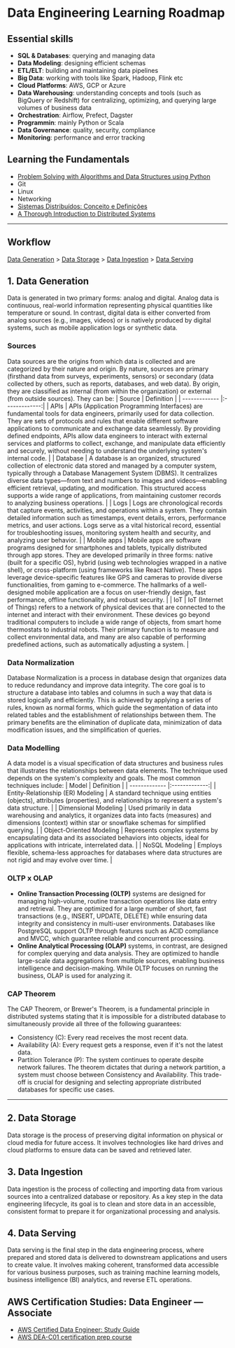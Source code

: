 # Data Engineering Learning Roadmap

## Essential skills
- **SQL & Databases**: querying and managing data
- **Data Modeling**: designing efficient schemas
- **ETL/ELT**: building and maintaining data pipelines
- **Big Data**: working with tools like Spark, Hadoop, Flink etc
- **Cloud Platforms**: AWS, GCP or Azure
- **Data Warehousing**: understanding concepts and tools (such as BigQuery or Redshift) for centralizing, optimizing, and querying large volumes of business data
- **Orchestration**: Airflow, Prefect, Dagster
- **Programmin**: mainly Python or Scala
- **Data Governance**: quality, security, compliance
- **Monitoring**: performance and error tracking

## Learning the Fundamentals
- [Problem Solving with Algorithms and Data Structures using Python](https://runestone.academy/ns/books/published/pythonds/index.html)
- Git
- Linux
- Networking
- [Sistemas Distribuídos: Conceito e Definições](https://medium.com/sicreditech/sistemas-distribu%C3%ADdos-conceito-e-defini%C3%A7%C3%B5es-f2baa4efc88d)
- [A Thorough Introduction to Distributed Systems](https://www.freecodecamp.org/news/a-thorough-introduction-to-distributed-systems-3b91562c9b3c/)
---
## Workflow
[Data Generation](https://github.com/clazinski/data-engineering-studies/tree/main?tab=readme-ov-file#1-data-generation) > [Data Storage](https://github.com/clazinski/data-engineering-studies/tree/main?tab=readme-ov-file#2-data-storage) > [Data Ingestion](https://github.com/clazinski/data-engineering-studies/tree/main?tab=readme-ov-file#3-data-ingestion) > [Data Serving](https://github.com/clazinski/data-engineering-studies/tree/main?tab=readme-ov-file#4-data-serving)

## 1. Data Generation
Data is generated in two primary forms: analog and digital. Analog data is continuous, real-world information representing physical quantities like temperature or sound. In contrast, digital data is either converted from analog sources (e.g., images, videos) or is natively produced by digital systems, such as mobile application logs or synthetic data.
### Sources
Data sources are the origins from which data is collected and are categorized by their nature and origin. By nature, sources are primary (firsthand data from surveys, experiments, sensors) or secondary (data collected by others, such as reports, databases, and web data). By origin, they are classified as internal (from within the organization) or external (from outside sources). They can be:
| Source  | Definition |
| ------------- |:-------------:|
| APIs       | APIs (Application Programming Interfaces) are fundamental tools for data engineers, primarily used for data collection. They are sets of protocols and rules that enable different software applications to communicate and exchange data seamlessly. By providing defined endpoints, APIs allow data engineers to interact with external services and platforms to collect, exchange, and manipulate data efficiently and securely, without needing to understand the underlying system's internal code.     |
| Database      | A database is an organized, structured collection of electronic data stored and managed by a computer system, typically through a Database Management System (DBMS). It centralizes diverse data types—from text and numbers to images and videos—enabling efficient retrieval, updating, and modification. This structured access supports a wide range of applications, from maintaining customer records to analyzing business operations.     |
| Logs      | Logs are chronological records that capture events, activities, and operations within a system. They contain detailed information such as timestamps, event details, errors, performance metrics, and user actions. Logs serve as a vital historical record, essential for troubleshooting issues, monitoring system health and security, and analyzing user behavior.     |
| Mobile apps      | Mobile apps are software programs designed for smartphones and tablets, typically distributed through app stores. They are developed primarily in three forms: native (built for a specific OS), hybrid (using web technologies wrapped in a native shell), or cross-platform (using frameworks like React Native). These apps leverage device-specific features like GPS and cameras to provide diverse functionalities, from gaming to e-commerce. The hallmarks of a well-designed mobile application are a focus on user-friendly design, fast performance, offline functionality, and robust security.     |
| IoT      | IoT (Internet of Things) refers to a network of physical devices that are connected to the internet and interact with their environment. These devices go beyond traditional computers to include a wide range of objects, from smart home thermostats to industrial robots. Their primary function is to measure and collect environmental data, and many are also capable of performing predefined actions, such as automatically adjusting a system.     |
### Data Normalization
Database Normalization is a process in database design that organizes data to reduce redundancy and improve data integrity. The core goal is to structure a database into tables and columns in such a way that data is stored logically and efficiently.
This is achieved by applying a series of rules, known as normal forms, which guide the segmentation of data into related tables and the establishment of relationships between them. The primary benefits are the elimination of duplicate data, minimization of data modification issues, and the simplification of queries.
### Data Modelling
A data model is a visual specification of data structures and business rules that illustrates the relationships between data elements. The technique used depends on the system's complexity and goals. The most common techniques include:
| Model  | Definition |
| ------------- |:-------------:|
| Entity-Relationship (ER) Modeling      | A standard technique using entities (objects), attributes (properties), and relationships to represent a system's data structure.     |
| Dimensional Modeling      | Used primarily in data warehousing and analytics, it organizes data into facts (measures) and dimensions (context) within star or snowflake schemas for simplified querying.     |
| Object-Oriented Modeling      | Represents complex systems by encapsulating data and its associated behaviors into objects, ideal for applications with intricate, interrelated data.     |
| NoSQL Modeling      | Employs flexible, schema-less approaches for databases where data structures are not rigid and may evolve over time.     |
### OLTP x OLAP
- **Online Transaction Processing (OLTP)** systems are designed for managing high-volume, routine transaction operations like data entry and retrieval. They are optimized for a large number of short, fast transactions (e.g., INSERT, UPDATE, DELETE) while ensuring data integrity and consistency in multi-user environments. Databases like PostgreSQL support OLTP through features such as ACID compliance and MVCC, which guarantee reliable and concurrent processing.
- **Online Analytical Processing (OLAP)** systems, in contrast, are designed for complex querying and data analysis. They are optimized to handle large-scale data aggregations from multiple sources, enabling business intelligence and decision-making. While OLTP focuses on running the business, OLAP is used for analyzing it.
### CAP Theorem
The CAP Theorem, or Brewer's Theorem, is a fundamental principle in distributed systems stating that it is impossible for a distributed database to simultaneously provide all three of the following guarantees:
- Consistency (C): Every read receives the most recent data.
- Availability (A): Every request gets a response, even if it's not the latest data.
- Partition Tolerance (P): The system continues to operate despite network failures.
The theorem dictates that during a network partition, a system must choose between Consistency and Availability. This trade-off is crucial for designing and selecting appropriate distributed databases for specific use cases.
---
## 2. Data Storage
Data storage is the process of preserving digital information on physical or cloud media for future access. It involves technologies like hard drives and cloud platforms to ensure data can be saved and retrieved later.

## 3. Data Ingestion
Data ingestion is the process of collecting and importing data from various sources into a centralized database or repository. As a key step in the data engineering lifecycle, its goal is to clean and store data in an accessible, consistent format to prepare it for organizational processing and analysis.

## 4. Data Serving
Data serving is the final step in the data engineering process, where prepared and stored data is delivered to downstream applications and users to create value. It involves making coherent, transformed data accessible for various business purposes, such as training machine learning models, business intelligence (BI) analytics, and reverse ETL operations.

## AWS Certification Studies: Data Engineer — Associate
- [AWS Certified Data Engineer: Study Guide](https://itbooks.ir/assets/files/books/cloud-computing/aws-certified-data-engineer-study-guide.pdf)
- [AWS DEA-C01 certification prep course](https://www.udemy.com/course/aws-data-engineer/learn/lecture/40392584?start=0#overview)
